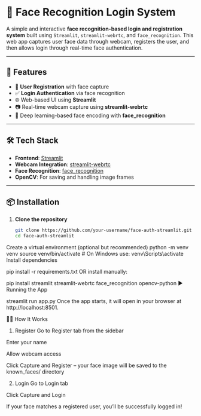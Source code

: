 # 🔐 Face Recognition Login System

A simple and interactive **face recognition-based login and registration system** built using `Streamlit`, `streamlit-webrtc`, and `face_recognition`. This web app captures user face data through webcam, registers the user, and then allows login through real-time face authentication.

---

## 📸 Features

- 👤 **User Registration** with face capture
- ✅ **Login Authentication** via face recognition
- 🌐 Web-based UI using **Streamlit**
- 📷 Real-time webcam capture using **streamlit-webrtc**
- 🧠 Deep learning-based face encoding with **face_recognition**

---

## 🛠️ Tech Stack

- **Frontend**: [Streamlit](https://streamlit.io/)
- **Webcam Integration**: [streamlit-webrtc](https://github.com/whitphx/streamlit-webrtc)
- **Face Recognition**: [face_recognition](https://github.com/ageitgey/face_recognition)
- **OpenCV**: For saving and handling image frames

---

## 📦 Installation

1. **Clone the repository**
   ```bash
   git clone https://github.com/your-username/face-auth-streamlit.git
   cd face-auth-streamlit
   ```

Create a virtual environment (optional but recommended)
python -m venv venv
source venv/bin/activate # On Windows use: venv\Scripts\activate
Install dependencies

pip install -r requirements.txt
OR install manually:

pip install streamlit streamlit-webrtc face_recognition opencv-python
▶️ Running the App

streamlit run app.py
Once the app starts, it will open in your browser at http://localhost:8501.

🧑‍💻 How It Works

1. Register
   Go to Register tab from the sidebar

Enter your name

Allow webcam access

Click Capture and Register – your face image will be saved to the known_faces/ directory

2. Login
   Go to Login tab

Click Capture and Login

If your face matches a registered user, you’ll be successfully logged in!
